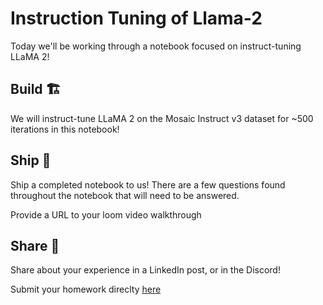 # Instruction Tuning of Llama-2

Today we'll be working through a notebook focused on instruct-tuning LLaMA 2!

## Build 🏗️

We will instruct-tune LLaMA 2 on the Mosaic Instruct v3 dataset for ~500 iterations in this notebook!

## Ship 🚢

Ship a completed notebook to us! There are a few questions found throughout the notebook that will need to be answered.

Provide a URL to your loom video walkthrough

## Share 🚀

Share about your experience in a LinkedIn post, or in the Discord!

Submit your homework direclty [here](https://docs.google.com/forms/d/e/1FAIpQLSfZNG8UaBkupbT62p2MZrTpn11TufjSiQpui1AMGiBXJ0sdDQ/viewform?usp=sf_link)

